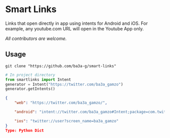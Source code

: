 # Smart Links
Links that open directly in app using intents for Android and iOS. For example, any youtube.com URL will open in the Youtube App only.

*All contributors are welcome.*

## Usage
`git clone "https://github.com/ba3a-g/smart-links"`
```python
# In project directory
from smartlinks import Intent
generator = Intent("https://twitter.com/ba3a_gamzo")
generator.getIntents()
```
```json
{
    "web": "https://twitter.com/ba3a_gamzo/",

    "android": "intent://twitter.com/ba3a_gamzo#Intent;package=com.twitter.android;scheme=https;end",

    "ios": "twitter://user?screen_name=ba3a_gamzo"
}
Type: Python Dict
```